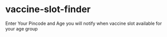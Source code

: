 # vaccine-slot-finder


Enter Your Pincode and Age you will notify when vaccine slot available for your age group
